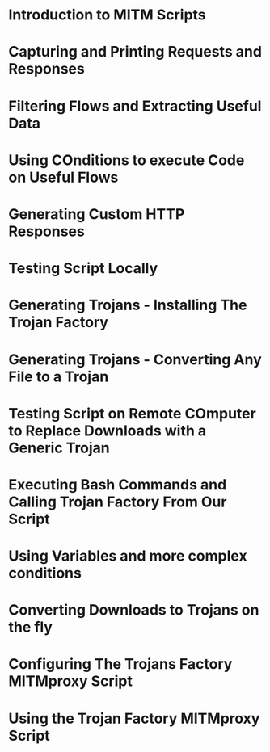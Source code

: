 # Introduction to MITM Scripts

# Capturing and Printing Requests and Responses

# Filtering Flows and Extracting Useful Data

# Using COnditions to execute Code on Useful Flows

# Generating Custom HTTP Responses

# Testing Script Locally

# Generating Trojans - Installing The Trojan Factory

# Generating Trojans - Converting Any File to a Trojan

# Testing Script on Remote COmputer to Replace Downloads with a Generic Trojan

# Executing Bash Commands and Calling Trojan Factory From Our Script

# Using Variables and more complex conditions

# Converting Downloads to Trojans on the fly

# Configuring The Trojans Factory MITMproxy Script

# Using the Trojan Factory MITMproxy Script